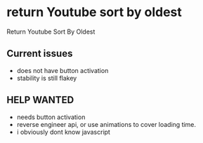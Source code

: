 # return Youtube sort by oldest
 Return Youtube Sort By Oldest


## Current issues
- does not have button activation
- stability is still flakey


## HELP WANTED
- needs button activation
- reverse engineer api, or use animations to cover loading time.
- i obviously dont know javascript
